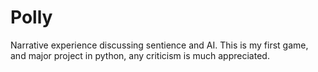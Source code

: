 # Polly
 Narrative experience discussing sentience and AI.
 This is my first game, and major project in python, any criticism is much appreciated.
